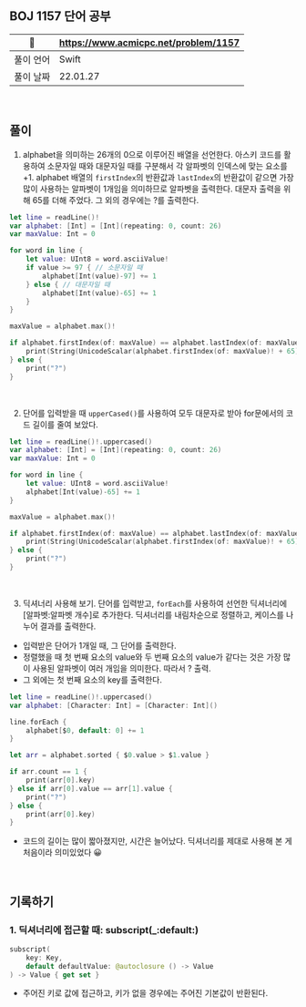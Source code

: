 ## BOJ 1157 단어 공부

|🔗|https://www.acmicpc.net/problem/1157|
|---|---|
|풀이 언어|Swift|
|풀이 날짜|22.01.27|

</br>


##  풀이

1. alphabet을 의미하는 26개의 0으로 이루어진 배열을 선언한다. 아스키 코드를 활용하여 소문자일 때와 대문자일 때를 구분해서 각 알파벳의 인덱스에 맞는 요소를 +1. alphabet 배열의
`firstIndex`의 반환값과 `lastIndex`의 반환값이 같으면 가장 많이 사용하는 알파벳이 1개임을 의미하므로 알파벳을 출력한다. 대문자 출력을 위해 65를 더해 주었다. 그 외의 경우에는 ?를 출력한다.

```Swift
let line = readLine()!
var alphabet: [Int] = [Int](repeating: 0, count: 26)
var maxValue: Int = 0

for word in line {
    let value: UInt8 = word.asciiValue!
    if value >= 97 { // 소문자일 때
        alphabet[Int(value)-97] += 1
    } else { // 대문자일 때
        alphabet[Int(value)-65] += 1
    }
}

maxValue = alphabet.max()!

if alphabet.firstIndex(of: maxValue) == alphabet.lastIndex(of: maxValue) {
    print(String(UnicodeScalar(alphabet.firstIndex(of: maxValue)! + 65)!))
} else {
    print("?")
}
```

</br>

2. 단어를 입력받을 때 `upperCased()`를 사용하여 모두 대문자로 받아 for문에서의 코드 길이를 줄여 보았다.

```Swift
let line = readLine()!.uppercased()
var alphabet: [Int] = [Int](repeating: 0, count: 26)
var maxValue: Int = 0

for word in line {
    let value: UInt8 = word.asciiValue!
    alphabet[Int(value)-65] += 1
}

maxValue = alphabet.max()!

if alphabet.firstIndex(of: maxValue) == alphabet.lastIndex(of: maxValue) {
    print(String(UnicodeScalar(alphabet.firstIndex(of: maxValue)! + 65)!))
} else {
    print("?")
}
```

</br>

3. 딕셔너리 사용해 보기. 단어를 입력받고, `forEach`를 사용하여 선언한 딕셔너리에 [알파벳:알파벳 개수]로 추가한다. 딕셔너리를 내림차순으로 정렬하고, 케이스를 나누어 결과를 출력한다.
- 입력받은 단어가 1개일 때, 그 단어를 출력한다. 
- 정렬했을 때 첫 번째 요소의 value와 두 번째 요소의 value가 같다는 것은 가장 많이 사용된 알파벳이 여러 개임을 의미한다. 따라서 ? 출력.
- 그 외에는 첫 번째 요소의 key를 출력한다.

```Swift
let line = readLine()!.uppercased()
var alphabet: [Character: Int] = [Character: Int]()

line.forEach {
    alphabet[$0, default: 0] += 1
}

let arr = alphabet.sorted { $0.value > $1.value }

if arr.count == 1 {
    print(arr[0].key)
} else if arr[0].value == arr[1].value {
    print("?")
} else {
    print(arr[0].key)
}
```

* 코드의 길이는 많이 짧아졌지만, 시간은 늘어났다. 딕셔너리를 제대로 사용해 본 게 처음이라 의미있었다 😀

</br>

## 기록하기

### 1. 딕셔너리에 접근할 때: subscript(_:default:)

```Swift
subscript(
    key: Key,
    default defaultValue: @autoclosure () -> Value
) -> Value { get set }
```
- 주어진 키로 값에 접근하고, 키가 없을 경우에는 주어진 기본값이 반환된다.
